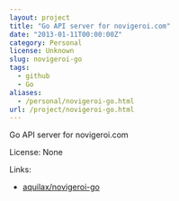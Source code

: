 ```yaml
---
layout: project
title: "Go API server for novigeroi.com"
date: "2013-01-11T00:00:00Z"
category: Personal
license: Unknown
slug: novigeroi-go
tags:
  - github
  - Go
aliases:
  - /personal/novigeroi-go.html
url: /project/novigeroi-go.html
---
```


Go API server for novigeroi.com

License: None

Links:

* [aquilax/novigeroi-go](https://github.com/aquilax/novigeroi-go)
